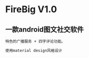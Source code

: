 # FireBig V1.0
## 一款android图文社交软件

```bash
特色的广播服务 + 四字评论功能。
```

```bash
使用material design风格设计
```

